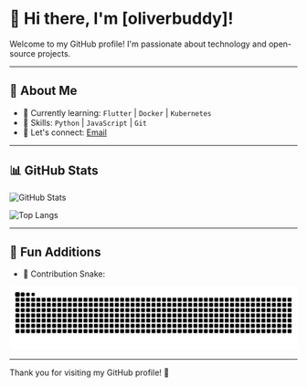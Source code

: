 # 👋 Hi there, I'm [oliverbuddy]!

Welcome to my GitHub profile! I'm passionate about technology and open-source projects.

---

## 🚀 About Me

- 🌱 Currently learning: `Flutter` | `Docker` | `Kubernetes`
- 💼 Skills: `Python` | `JavaScript` | `Git`
- 💬 Let's connect: [Email](mailto:qiwei0727@163.com) 

---

## 📊 GitHub Stats

![GitHub Stats](https://github-readme-stats.vercel.app/api?username=oliverbuddy&show_icons=true&theme=radical)

![Top Langs](https://github-readme-stats.vercel.app/api/top-langs/?username=oliverbuddy&layout=compact&theme=radical)

---

## 🎯 Fun Additions

- 🐍 Contribution Snake:  

<picture>
  <source media="(prefers-color-scheme: dark)" srcset="https://raw.githubusercontent.com/oliverbuddy/oliverbuddy/output/github-contribution-grid-snake-dark.svg">
  <source media="(prefers-color-scheme: light)" srcset="https://raw.githubusercontent.com/oliverbuddy/oliverbuddy/output/github-contribution-grid-snake.svg">
  <img alt="github contribution grid snake animation" src="https://raw.githubusercontent.com/oliverbuddy/oliverbuddy/output/github-contribution-grid-snake.svg">
</picture>

---

Thank you for visiting my GitHub profile! 🎉
